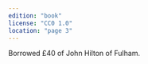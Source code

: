 ```yaml
---
edition: "book"
license: "CC0 1.0"
location: "page 3"
---
```

Borrowed £40 of John Hilton of Fulham.
